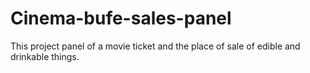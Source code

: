# Cinema-bufe-sales-panel
This project panel of a movie ticket and the place of sale of edible and drinkable things.
